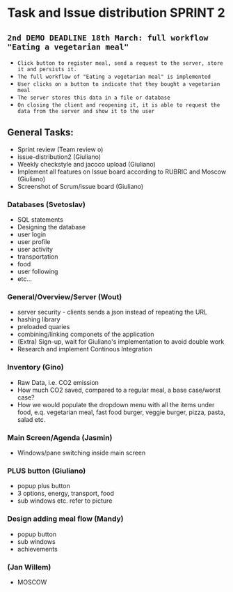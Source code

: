# Task and Issue distribution SPRINT 2

## `2nd DEMO DEADLINE 18th March: full workflow "Eating a vegetarian meal"`

* `Click button to register meal, send a request to the server, store it and persists it.`
* `The full workflow of "Eating a vegetarian meal" is implemented`
* `User clicks on a button to indicate that they bought a vegetarian meal`
* `The server stores this data in a file or database`
* `On closing the client and reopening it, it is able to request the data from the server and show it to the user`

## General Tasks:
* Sprint review (Team review o)
* issue-distribution2 (Giuliano)
* Weekly checkstyle and jacoco upload (Giuliano)
* Implement all features on Issue board according to RUBRIC and Moscow (Giuliano)
* Screenshot of Scrum/issue board (Giuliano)


### Databases (Svetoslav)
* SQL statements
* Designing the database
* user login
* user profile
* user activity
* transportation
* food
* user following
* etc...

### General/Overview/Server (Wout)
* server security - clients sends a json instead of repeating the URL
* hashing library
* preloaded quaries
* combining/linking componets of the application
* (Extra) Sign-up, wait for Giuliano's implementation to avoid double work
* Research and implement Continous Integration

### Inventory (Gino)
* Raw Data, i.e. CO2 emission
* How much CO2 saved, compared to a regular meal, a base case/worst case? 
* How we would populate the dropdown menu with all the items under food, e.q. vegetarian meal, fast food burger, veggie burger, pizza, pasta, salad etc.

### Main Screen/Agenda (Jasmin)
* Windows/pane switching inside main screen

### PLUS button (Giuliano)
* popup plus button
* 3 options, energy, transport, food
* sub windows etc. refer to picture

### Design adding meal flow (Mandy)
* popup button
* sub windows
* achievements

### (Jan Willem) 
* MOSCOW
